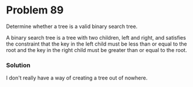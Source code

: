 # Problem 89
Determine whether a tree is a valid binary search tree.

A binary search tree is a tree with two children, left and right, and 
satisfies the constraint that the key in the left child must be less than 
or equal to the root and the key in the right child must be greater than 
or equal to the root.

### Solution
I don't really have a way of creating a tree out of nowhere.